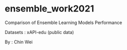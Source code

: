 # ensemble_work2021

Comparison of Ensemble Learning Models Performance

Datasets : xAPI-edu (public data)

By : Chin Wei
